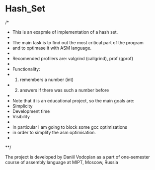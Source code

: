 Hash_Set
========
/*
 * This is an exapmle of implementation of a hash set.
 * 
 * The main task is to find out the most critical part of the program
 * and to optimase it with ASM language.
 * 
 * Recomended profilers are: valgrind (callgrind), prof (gprof)
 * 
 * Functionality:
 * 	1) remembers a number (int)
 * 	2) answers if there was such a number before
 * 
 * Note that it is an educational project, so the main goals are:
 * 	Simplicity
 * 	Development time
 * 	Visibility
 * 
 * In particular I am going to block some gcc optimisations
 * in order to simplify the asm optimisation.
 * 
 **/
 
 The project is developed by Daniil Vodopian as a part of one-semester course of assembly language at MIPT, Moscow, Russia
